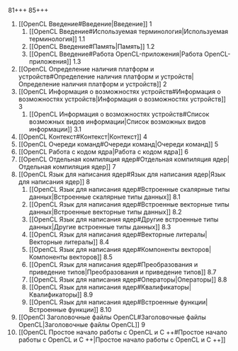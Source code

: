 
81+++
85+++

1. [[OpenCL Введение#Введение|Введение]]  1
	1. [[OpenCL Введение#Используемая терминология|Используемая терминология]] 1.1
	2. [[OpenCL Введение#Память|Память]] 1.2
	3. [[OpenCL Введение#Работа OpenCL-приложения|Работа OpenCL-приложения]] 1.3
2. [[OpenCL Определение наличия платформ и устройств#Определение наличия платформ и устройств|Определение наличия платформ и устройств]] 2
3. [[OpenCL Информация о возможностях устройств#Информация о возможностях устройств|Информация о возможностях устройств]] 3
	1. [[OpenCL Информация о возможностях устройств#Список возможных видов информации|Список возможных видов информации]] 3.1
4. [[OpenCL Контекст#Контекст|Контекст]] 4
5. [[OpenCL Очереди команд#Очереди команд|Очереди команд]] 5
6. [[OpenCL Работа с кодом ядра|Работа с кодом ядра]] 6
7. [[OpenCL Отдельная компиляция ядер#Отдельная компиляция ядер|Отдельная компиляция ядер]] 7
8. [[OpenCL Язык для написания ядер#Язык для написания ядер|Язык для написания ядер]] 8
	1. [[OpenCL Язык для написания ядер#Встроенные скалярные типы данных|Встроенные скалярные типы данных]] 8.1
	2. [[OpenCL Язык для написания ядер#Встроенные векторные типы данных|Встроенные векторные типы данных]] 8.2
	3. [[OpenCL Язык для написания ядер#Другие встроенные типы данных|Другие встроенные типы данных]] 8.3
	4. [[OpenCL Язык для написания ядер#Векторные литералы|Векторные литералы]] 8.4
	5. [[OpenCL Язык для написания ядер#Компоненты векторов|Компоненты векторов]] 8.5
	6. [[OpenCL Язык для написания ядер#Преобразования и приведение типов|Преобразования и приведение типов]] 8.7
	7. [[OpenCL Язык для написания ядер#Операторы|Операторы]] 8.8
	8. [[OpenCL Язык для написания ядер#Квалификаторы|Квалификаторы]] 8.9
	9. [[OpenCL Язык для написания ядер#Встроенные функции|Встроенные функции]] 8.10
9. [[OpenCl Заголовочные файлы OpenCL#Заголовочные файлы OpenCL|Заголовочные файлы OpenCL]] 9
10. [[OpenCL Простое начало работы с OpenCL и C ++#Простое начало работы с OpenCL и C ++|Простое начало работы с OpenCL и C ++]]











